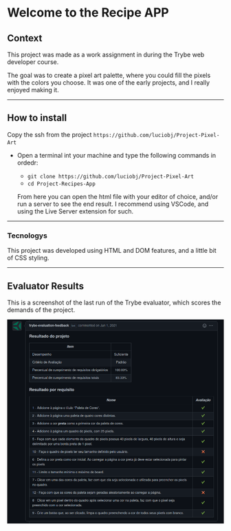 # Welcome to the Recipe APP

## Context

This project was made as a work assignment in during the Trybe web developer course.

The goal was to create a pixel art palette, where you could fill the pixels with the colors you choose. It was one of the early projects, and I really enjoyed making it.

---

## How to install

Copy the ssh from the project `https://github.com/luciobj/Project-Pixel-Art`

* Open a terminal int your machine and type the following commands in ordedr:

  * `git clone https://github.com/luciobj/Project-Pixel-Art`
  * `cd Project-Recipes-App`

  From here you can open the html file with your editor of choice, and/or run a server to see the end result. I recommend using VSCode, and using the Live Server extension for such.

---

### Tecnologys

This project was developed using HTML and DOM features, and a little bit of CSS styling.

---

## Evaluator Results

This is a screenshot of the last run of the Trybe evaluator, which scores the demands of the project.

![Evaluator Results](./evaluator-results.png)

<!-- Este README foi inspirado por [Paulo](https://github.com/pauloricardoz)